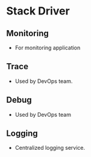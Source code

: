 # Stack Driver

## Monitoring

- For monitoring application

## Trace

- Used by DevOps team.

## Debug

- Used by DevOps team

## Logging

- Centralized logging service.
